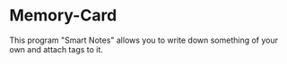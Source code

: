 # Memory-Card
This program "Smart Notes" allows you to write down something of your own and attach tags to it.
